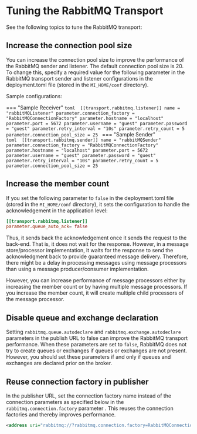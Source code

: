 # Tuning the RabbitMQ Transport

See the following topics to tune the RabbitMQ transport:

## Increase the connection pool size

You can increase the connection pool size to improve the performance of the RabbitMQ sender and listener. The default connection pool size is 20. To change this, specify a required value for the following parameter in the RabbitMQ transport sender and listener configurations in the deployment.toml file (stored in the `MI_HOME/conf` directory).

Sample configurations:
 
=== "Sample Receiver"
    ```toml 
    [[transport.rabbitmq.listener]]
    name = "rabbitMQListener"
    parameter.connection_factory = "RabbitMQConnectionFactory"
    parameter.hostname = "localhost"
    parameter.port = 5672
    parameter.username = "guest"
    parameter.password = "guest"
    parameter.retry_interval = "10s"
    parameter.retry_count = 5
    parameter.connection_pool_size = 25
    ```
=== "Sample Sender"    
    ```toml 
    [[transport.rabbitmq.sender]]
    name = "rabbitMQSender"
    parameter.connection_factory = "RabbitMQConnectionFactory"
    parameter.hostname = "localhost"
    parameter.port = 5672
    parameter.username = "guest"
    parameter.password = "guest"
    parameter.retry_interval = "10s"
    parameter.retry_count = 5
    parameter.connection_pool_size = 25
    ```

## Increase the member count

If you set the following parameter to `false` in the deployment.toml file (stored in the `MI_HOME/conf` directory), it sets the configuration to handle the acknowledgement in the application level: 

```toml
[[transport.rabbitmq.listener]]
parameter.queue_auto_ack= false
```

Thus, it sends back the acknowledgement once it sends the request to the back-end. That is, it does not wait for the response. However, in a message store/processor implementation, it waits for the response to send the acknowledgment back to provide guaranteed message delivery. Therefore, there might be a delay in processing messages using message processors than using a message producer/consumer implementation.

However, you can increase performance of message processors either by increasing the member count or by having multiple message processors. If you increase the member count, it will create multiple child processors of the message processor.

## Disable queue and exchange declaration

Setting `rabbitmq.queue.autodeclare` and `rabbitmq.exchange.autodeclare` parameters in the publish URL to false can improve the RabbitMQ transport performance. When these parameters are set to `false`, RabbitMQ does not try to create queues or exchanges if queues or exchanges are not present. However, you should set these parameters if and only if queues and exchanges are declared prior on the broker.

## Reuse connection factory in publisher

In the publisher URL, set the connection factory name instead of the connection parameters as specified below in the `rabbitmq.connection.factory` parameter . This reuses the connection factories and thereby improves performance.

``` xml
<address uri="rabbitmq://?rabbitmq.connection.factory=RabbitMQConnectionFactory&amp;rabbitmq.queue.name=queue1&amp;rabbitmq.queue.routing.key=queue1&amp;rabbitmq.replyto.name=replyqueue&amp;rabbitmq.exchange.name=ex1&amp;rabbitmq.queue.autodeclare=false&amp;rabbitmq.exchange.autodeclare=false&amp;rabbitmq.replyto.name=response_queue"/>
```
